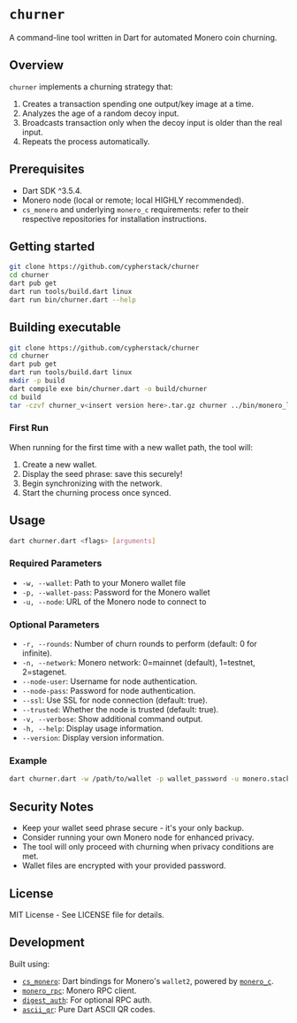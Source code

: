 # `churner`
A command-line tool written in Dart for automated Monero coin churning.

## Overview
`churner` implements a churning strategy that:

1. Creates a transaction spending one output/key image at a time.
2. Analyzes the age of a random decoy input.
3. Broadcasts transaction only when the decoy input is older than the real input.
4. Repeats the process automatically.

## Prerequisites
- Dart SDK ^3.5.4.
- Monero node (local or remote; local HIGHLY recommended).
- `cs_monero` and underlying `monero_c` requirements: refer to their respective 
  repositories for installation instructions.

## Getting started
```bash
git clone https://github.com/cypherstack/churner
cd churner
dart pub get
dart run tools/build.dart linux
dart run bin/churner.dart --help
```

## Building executable
```bash
git clone https://github.com/cypherstack/churner
cd churner
dart pub get
dart run tools/build.dart linux
mkdir -p build
dart compile exe bin/churner.dart -o build/churner
cd build
tar -czvf churner_v<insert version here>.tar.gz churner ../bin/monero_libwallet2_api_c.so
```

### First Run
When running for the first time with a new wallet path, the tool will:

1. Create a new wallet.
2. Display the seed phrase: save this securely!
3. Begin synchronizing with the network.
4. Start the churning process once synced.

## Usage
```bash
dart churner.dart <flags> [arguments]
```

### Required Parameters
- `-w, --wallet`: Path to your Monero wallet file
- `-p, --wallet-pass`: Password for the Monero wallet
- `-u, --node`: URL of the Monero node to connect to

### Optional Parameters
- `-r, --rounds`: Number of churn rounds to perform (default: 0 for infinite).
- `-n, --network`: Monero network: 0=mainnet (default), 1=testnet, 2=stagenet.
- `--node-user`: Username for node authentication.
- `--node-pass`: Password for node authentication.
- `--ssl`: Use SSL for node connection (default: true).
- `--trusted`: Whether the node is trusted (default: true).
- `-v, --verbose`: Show additional command output.
- `-h, --help`: Display usage information.
- `--version`: Display version information.

### Example
```bash
dart churner.dart -w /path/to/wallet -p wallet_password -u monero.stackwallet.com:18081 --verbose
```

## Security Notes
- Keep your wallet seed phrase secure - it's your only backup.
- Consider running your own Monero node for enhanced privacy.
- The tool will only proceed with churning when privacy conditions are met.
- Wallet files are encrypted with your provided password.

## License
MIT License - See LICENSE file for details.

## Development
Built using:
- [`cs_monero`](https://pub.dev/packages/cs_monero): Dart bindings for Monero's 
  `wallet2`, powered by [`monero_c`](https://github.com/cypherstack/monero_c).
- [`monero_rpc`](https://pub.dev/packages/monero_rpc): Monero RPC client.
- [`digest_auth`](https://pub.dev/packages/digest_auth): For optional RPC auth.
- [`ascii_qr`](https://pub.dev/packages/ascii_qr): Pure Dart ASCII QR codes.
